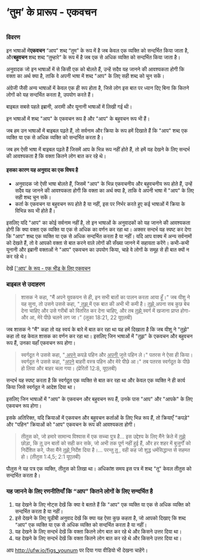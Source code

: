 # ‘तुम’ के प्रारूप - एकवचन

 #

### विवरण

इन भाषाओं में**एकवचन** “आप” शब्द “तुम” के रूप में है जब केवल एक व्यक्ति को सन्दर्भित किया जाता है, और**बहुवचन** शब्द  शब्द “तुम्हारे” के रूप में है जब एक से अधिक व्यक्ति को सन्दर्भित किया जाता है।

अनुवादक जो इन भाषाओं में से किसी एक को बोलते हैं, उन्हें सदैव यह जानने की आवश्यकता होगी कि वक्ता का अर्थ क्या है, ताकि वे अपनी भाषा में शब्द "आप" के लिए सही शब्द को चुन सकें।

अंग्रेजी जैसी अन्य भाषाओं में केवल एक ही रूप होता है, जिसे लोग इस बात पर ध्यान दिए बिना कि कितने लोगों को यह सन्दर्भित करता है, उपयोग करते हैं।

बाइबल सबसे पहले इब्रानी, अरामी और यूनानी भाषाओं में लिखी गई थी।

इन भाषाओं में शब्द "आप" के एकवचन रूप है और "आप" के बहुवचन रूप भी हैं।

जब हम उन भाषाओं में बाइबल पढ़ते हैं, तो सर्वनाम और क्रिया के रूप हमें दिखाते हैं कि "आप" शब्द एक व्यक्ति या एक से अधिक व्यक्ति को सन्दर्भित करता है।

जब हम ऐसी भाषा में बाइबल पढ़ते हैं जिसमें आप के भिन्न रूप नहीं होते हैं, तो हमें यह देखने के लिए सन्दर्भ की आवश्यकता है कि वक्ता कितने लोग बात कर रहे थे।


#### इसका कारण यह अनुवाद का एक विषय है

* अनुवादक जो ऐसी भाषा बोलते हैं, जिसमें "आप" के भिन्न एकवचनीय और बहुवचनीय रूप होते हैं, उन्हें सदैव यह जानने की आवश्यकता होगी कि वक्ता का अर्थ क्या है, ताकि वे अपनी भाषा में "आप" के लिए सही शब्द चुन सकें।
* कर्ता के एकवचन या बहुवचन रूप होते है या नहीं, इस पर निर्भर करते हुए कई भाषाओं में क्रिया के विभिन्न रूप भी होते हैं।

इसलिए यदि "आप" का कोई सर्वनाम नहीं है, तो इन भाषाओं के अनुवादकों को यह जानने की आवश्यकता होगी कि क्या वक्ता एक व्यक्ति या एक से अधिक का वर्णन कर रहा था। अक्सर सन्दर्भ यह स्पष्ट कर देगा कि "आप" शब्द एक व्यक्ति या एक से अधिक सन्दर्भित करता है या नहीं। यदि आप वाक्य में अन्य सर्वनामों को देखते हैं, तो वे आपको वक्ता से बात करने वाले लोगों की सँख्या जानने में सहायता करेंगे। कभी-कभी यूनानी और इब्रानी वक्ताओं ने "आप" एकवचन का उपयोग किया, चाहे वे लोगों के समूह से ही बात क्यों न कर रहे थे।

देखें [['आप' के रूप - एक भीड़ के लिए एकवचन](../figs-youcrowd/01.md)

### बाइबल से उदाहरण

> शासक ने कहा, "मैं अपने युवकपन से ही, इन सभी बातों का पालन करता आया हूँ।" जब यीशु ने यह सुना, तो उसने उससे कहा, "<u> तुझ </u> में एक बात की अभी भी कमी है। <U> तूझे </u> अपना सब कुछ बेच देना चाहिए और उसे गरीबों को वितरित कर देना चाहिए, और तब <u> तुझे </u> स्वर्ग में खजाना प्राप्त होगा-और आ, मेरे पीछे चलने लग जा।” (लूका 18:21, 22 यूएलबी)

जब शासक ने "मैं" कहा तो वह स्वयं के बारे में बात कर रहा था यह हमें दिखाता है कि जब यीशु ने "तुझे" कहा तो वह केवल शासक का वर्णन कर रहा था। इसलिए जिन भाषाओं में "तुझ" के एकवचन और बहुवचन रूप हैं, उनका यहाँ एकवचन रूप होगा।

> स्वर्गदूत ने उससे कहा, "<u> अपने </u> कपड़े पहिन और <u> अपनी </u> जुत्ते पहिन ले।" पतरस ने ऐसा ही किया। स्वर्गदूत ने उससे कहा, "<u>अपने</u> बाहरी वस्त्र पहिन और मेरे पीछे आ।" तब पतरस स्वर्गदूत के पीछे हो लिया और बाहर चला गया। (प्रेरितों 12:8, यूएलबी)

सन्दर्भ यह स्पष्ट करता है कि स्वर्गदूत एक व्यक्ति से बात कर रहा था और केवल एक व्यक्ति ने ही कार्य किया जिसे स्वर्गदूत ने आदेश दिया था।

इसलिए जिन भाषाओं में "आप" के एकवचन और बहुवचन रूप हैं, उनके पास "आप" और "आपके" के लिए एकवचन रूप होगा।

इसके अतिरिक्त, यदि क्रियाओं में एकवचन और बहुवचन कर्ताओं के लिए भिन्न रूप हैं, तो क्रियाएँ "कपड़े" और "पहिन" क्रियाओं को "आप" एकवचन के रूप की आवश्यकता होगी।

> तीतुस को, जो हमारे सामान्य विश्वास में एक सच्चा पुत्र है... इस उद्देश्य के लिए मैंने क्रेते में <u> तुझे </u> छोड़ा, कि <u> तू </u> उन बातों को सही कर सके, जो अभी तक पूर्ण नहीं हुई हैं, और हर शहर में बुजुर्गों को निर्देशित करे, जैसा मैंने <u> तूझे </u > निर्देश दिया है।... परन्तु <u> तू </u>, वही कह जो शुद्ध धर्मसिद्धान्त से सहमत हो। (तीतुस 1:4,5; 2:1 यूएलबी)

पौलुस ने यह पत्र एक व्यक्ति, तीतुस को लिखा था। अधिकांश समय इस पत्र में शब्द "तू" केवल तीतुस को सन्दर्भित करता है।

### यह जानने के लिए रणनीतियाँ कि “आप” कितने लोगों के लिए सन्दर्भित है

1. यह देखने के लिए नोट्स देखें कि क्या वे बताते हैं कि "आप" एक व्यक्ति या एक से अधिक व्यक्ति को सन्दर्भित करता है या नहीं।
1. इसे देखने के लिए यूडीबी अनुवाद देखें कि क्या यह ऐसा कुछ कहता है, जो आपको दिखाए कि शब्द “आप” एक व्यक्ति या एक से अधिक व्यक्ति को सन्दर्भित करता है या नहीं।
1. यह देखने के लिए सन्दर्भ देखें कि वक्ता कितने लोग बात कर रहे थे और किसने उत्तर दिया था।
1. यह देखने के लिए सन्दर्भ देखें कि वक्ता कितने लोग बात कर रहे थे और किसने उत्तर दिया था।

आप http://ufw.io/figs_younum पर दिया गया वीडियो भी देखना चाहेंगे।
